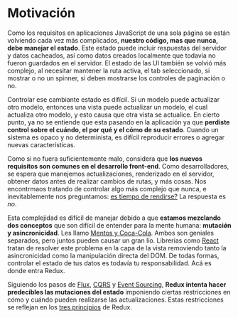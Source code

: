 # Motivación

Como los requisitos en aplicaciones JavaScript de una sola página se están volviendo cada vez más complicados, **nuestro código, mas que nunca, debe manejar el estado**. Este estado puede incluir respuestas del servidor y datos cacheados, así como datos creados localmente que todavía no fueron guardados en el servidor. El estado de las UI también se volvió más complejo, al necesitar mantener la ruta activa, el tab seleccionado, si mostrar o no un spinner, si deben mostrarse los controles de paginación o no.

Controlar ese cambiante estado es difícil. Si un modelo puede actualizar otro modelo, entonces una vista puede actualizar un modelo, el cual actualiza otro modelo, y esto causa que otra vista se actualice. En cierto punto, ya no se entiende que esta pasando en la aplicación ya que **perdiste control sobre el cuándo, el por qué y el cómo de su estado**. Cuando un sistema es opaco y no determinista, es difícil reproducir errores o agregar nuevas características.

Como si no fuera suficientemente malo, considera que **los nuevos requisitos son comunes en el desarrollo front-end**. Como desarrolladores, se espera que manejemos actualizaciones, renderizado en el servidor, obtener datos antes de realizar cambios de rutas, y más cosas. Nos encontrmaos tratando de controlar algo más complejo que nunca, e inevitablemente nos preguntamos: [es tiempo de rendirse?](http://www.quirksmode.org/blog/archives/2015/07/stop_pushing_th.html) La respuesta es _no_.

Esta complejidad es difícil de manejar debido a que **estamos mezclando dos conceptos** que son difícil de entender para la mente humana: **mutaciǿn y asincronicidad**. Les llamo [Mentos y Coca-Cola](https://en.wikipedia.org/wiki/Diet_Coke_and_Mentos_eruption). Ambos son geniales separados, pero juntos pueden causar un gran lío. Librerías como [React](http://facebook.github.io/react) tratan de resolver este problema en la capa de la vista removiendo tanto la asincronicidad como la manipulación directa del DOM. De todas formas, controlar el estado de tus datos es todavía tu responsabilidad. Acá es donde entra Redux.

Siguiendo los pasos de [Flux](http://facebook.github.io/flux), [CQRS](http://martinfowler.com/bliki/CQRS.html) y [Event Sourcing](http://martinfowler.com/eaaDev/EventSourcing.html), **Redux intenta hacer predecibles las mutaciones del estado** imponiendo ciertas restricciones en cómo y cuándo pueden realizarse las actualizaciones. Estas restricciones se reflejan en los [tres principios](./tres-principios.md) de Redux.
